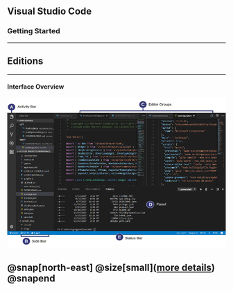 ## Visual Studio Code
### Getting Started

---

## Editions

---

#### Interface Overview

![UIOverview](images/vscode/interface_overview.png)

@snap[north-east]
@size[small]([more details](https://code.visualstudio.com/docs/getstarted/userinterface))
@snapend
---

